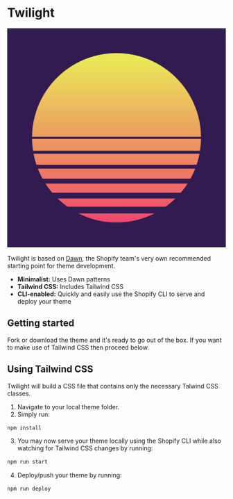 # Twilight

<img src="https://raw.githubusercontent.com/cfxd/twilight/main/logo.svg?sanitize=true" alt="Twilight">

Twilight is based on [Dawn](https://github.com/Shopify/dawn/), the Shopify team's very own recommended starting point for theme development.

* **Minimalist:** Uses Dawn patterns
* **Tailwind CSS:** Includes Tailwind CSS
* **CLI-enabled:** Quickly and easily use the Shopify CLI to serve and deploy your theme

## Getting started

Fork or download the theme and it's ready to go out of the box. If you want to make use of Tailwind CSS then proceed below.

## Using Tailwind CSS

Twilight will build a CSS file that contains only the necessary Talwind CSS classes.

1. Navigate to your local theme folder.
2. Simply run:
```sh
npm install
```
3. You may now serve your theme locally using the Shopify CLI while also watching for Tailwind CSS changes by running:
```sh
npm run start
```
4. Deploy/push your theme by running:
```sh
npm run deploy
```
